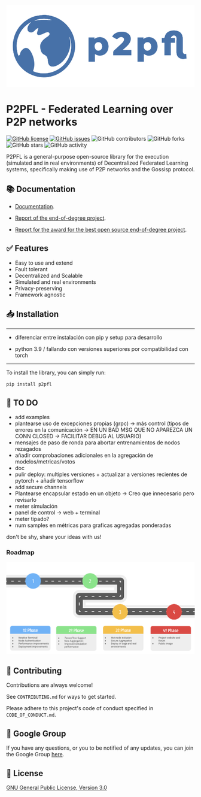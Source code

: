 ![GitHub Logo](other/logo.png)

# P2PFL - Federated Learning over P2P networks

[![GitHub license](https://img.shields.io/github/license/pguijas/federated_learning_p2p)](https://github.com/pguijas/federated_learning_p2p/blob/main/LICENSE.md)
[![GitHub issues](https://img.shields.io/github/issues/pguijas/federated_learning_p2p)](https://github.com/pguijas/federated_learning_p2p/issues)
![GitHub contributors](https://img.shields.io/github/contributors/pguijas/federated_learning_p2p)
![GitHub forks](https://img.shields.io/github/forks/pguijas/federated_learning_p2p)
![GitHub stars](https://img.shields.io/github/stars/pguijas/federated_learning_p2p)
![GitHub activity](https://img.shields.io/github/commit-activity/m/pguijas/federated_learning_p2p)

P2PFL is a general-purpose open-source library for the execution (simulated and in real environments) of Decentralized Federated Learning systems, specifically making use of P2P networks and the Gossisp protocol.

## 📚 Documentation

- [Documentation](https://pguijas.github.io/federated_learning_p2p/).

- [Report of the end-of-degree project](other/memoria.pdf).

- [Report for the award for the best open source end-of-degree project](other/memoria-open-source.pdf).

## ✅ Features

- Easy to use and extend
- Fault tolerant
- Decentralized and Scalable
- Simulated and real environments
- Privacy-preserving
- Framework agnostic

## 📥 Installation

---

- diferenciar entre instalación con pip y setup para desarrollo

- python 3.9 / fallando con versiones superiores por compatibilidad con torch

---

To install the library, you can simply run:

```bash
pip install p2pfl
```

## 🚀 TO DO

- add examples
- plantearse uso de excepciones propias (grpc) -> más control (tipos de errores en la comunicación -> EN UN BAD MSG QUE NO APAREZCA UN CONN CLOSED -> FACILITAR DEBUG AL USUARIO)
- mensajes de paso de ronda para abortar entrenamientos de nodos rezagados
- añadir comprobaciones adicionales en la agregación de modelos/metricas/votos
- doc
- pulir deploy: multiples versiones + actualizar a versiones recientes de pytorch + añadir tensorflow
- add secure channels
- Plantearse encapsular estado en un objeto -> Creo que innecesario pero revisarlo
- meter simulación
- panel de control -> web + terminal
- meter tipado?
- num samples en métricas para graficas agregadas ponderadas

don't be shy, share your ideas with us!

### Roadmap

![Roadmap](other/roadmap.png)

## 👫 Contributing

Contributions are always welcome!

See `CONTRIBUTING.md` for ways to get started.

Please adhere to this project's code of conduct specified in `CODE_OF_CONDUCT.md`.

## 💬 Google Group

If you have any questions, or you to be notified of any updates, you can join the Google Group [here](https://groups.google.com/g/p2pfl).

## 📜 License

[GNU General Public License, Version 3.0](https://www.gnu.org/licenses/gpl-3.0.en.html)